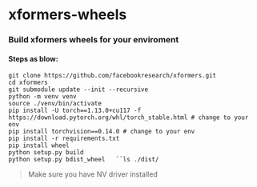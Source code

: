 # xformers-wheels

### Build xformers wheels for your enviroment
#### Steps as blow:  

`git clone https://github.com/facebookresearch/xformers.git`  
`cd xformers`  
`git submodule update --init --recursive`  
`python -m venv venv`  
`source ./venv/bin/activate`  
`pip install -U torch==1.13.0+cu117 -f https://download.pytorch.org/whl/torch_stable.html # change to your env`  
`pip install torchvision==0.14.0 # change to your env`  
`pip install -r requirements.txt`  
`pip install wheel`  
`python setup.py build`  
`python setup.py bdist_wheel  
``ls ./dist/`  

> Make sure you have NV driver installed  
